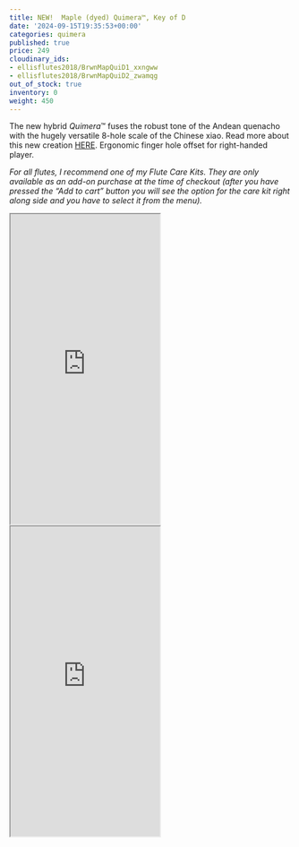 ```yaml
---
title: NEW!  Maple (dyed) Quimera™, Key of D
date: '2024-09-15T19:35:53+00:00'
categories: quimera
published: true
price: 249
cloudinary_ids:
- ellisflutes2018/BrwnMapQuiD1_xxngww
- ellisflutes2018/BrwnMapQuiD2_zwamqg
out_of_stock: true
inventory: 0
weight: 450
---
```


The new hybrid  *Quimera*™ fuses the robust tone of the Andean quenacho with the hugely versatile 8-hole scale of the Chinese xiao.  Read more about this new creation [HERE](https://www.ellisflutes.com/world-flutes/quimera).   Ergonomic finger hole offset for right-handed player.

*For all flutes, I recommend one of my Flute Care Kits. They are only available as an add-on purchase at the time of checkout (after you have pressed the “Add to cart” button you will see the option for the care kit right along side and you have to select it from the menu).*

<iframe width="267" height="554" src="https://www.youtube.com/embed/99C4dllkXO8" ></iframe>

<iframe width="267" height="554" src="https://www.youtube.com/embed/UAymcOqrcMo" ></iframe>
